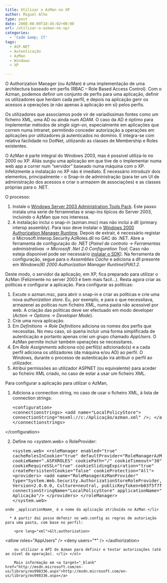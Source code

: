 ```yaml
---
title: Utilizar o AzMan no XP
author: Miguel Alho
type: post
date: 2008-08-09T18:45:02+00:00
url: /utilizar-o-azman-no-xp/
categories:
  - 'Code &amp; IT'
tags:
  - ASP.NET
  - Autenticação
  - AzMan
  - Windows
  - XP

---
```

O Authorization Manager (ou AzMan) é uma implementação de uma architectura baseado em perfis (RBAC &#8211; Role Based Access Control). Com o Azman, podemos definir um conjunto de perfis para uma aplicação, definir os utilizadores que herdam cada perfil, e depois na aplicação gerir os acessos a operações (e não apenas à aplicação em si) pelos perfis.

Os utilizadores que associamos pode vir de variadíssimas fontes como um ficheiro XML, uma AD ou ainda num ADAM. O caso da AD é óptimo para implementar métodos de _single sign-on,_ especialmente em aplicações que correm numa intranet, permitindo conceder autorização a operações em aplicações por utilizadores já autenticados no domínio. E integra-se com relativa facilidade no DotNet, utilizando as classes de Membership e Roles existentes.

O AzMan é parte integral do Windows 2003, mas é possível utiliza-lo no 2000 ou XP. Aliás surgiu uma aplicação em que tive de o implementar numa web app a correr num &#8220;servidor&#8221; baseado numa máquina com o XP. Infelizmente a instalação no XP não é imediato. É necessário introduzir dois elementos, principalmente &#8211; o Snap-in de administração (para ter um UI de administração dos acessos e criar o armazem de associações) e as classes próprias para o .NET.

O processo:

  1. Instale o <a target="_blank" href="http://www.microsoft.com/downloads/details.aspx?FamilyID=e487f885-f0c7-436a-a392-25793a25bad7&DisplayLang=en">Windows Server 2003 Administration Tools Pack</a>. Este passo instala uma serie de ferramnetas e snap-ins típicos do Server 2003, incluindo o AzMan que nos interessa. 
  2. A instalação inclui o snap-in (azman.msc) mas não inclui a dll (primary interop assembly). Para isso deve instalar o <a target="_blank" href="http://www.microsoft.com/downloads/details.aspx?FamilyID=7edde11f-bcea-4773-a292-84525f23baf7&DisplayLang=en">Windows 2000 Authorization Manager Runtime</a>. Depois de extrair, é necessário registar o Microsoft.Interop.Security.AzRoles.dll no GAC do .NET. Abre a ferramenta de configuração do .NET (_Painel de controlo -> Ferramentas administrativas -> Microsoft .Net 2.0 Configuration Tool_; Caso não esteja disponivel pode ser necessário <a target="_blank" href="http://www.microsoft.com/downloads/details.aspx?FamilyID=fe6f2099-b7b4-4f47-a244-c96d69c35dec&DisplayLang=en">instalar o SDK</a>). Na ferramenta de configuração, segue para o _Assemblies Cache_ e adiciona a dll presente em _Windows(R) 2000 Authorization Manager Runtime\PIA\1.2_. 

Deste modo, o servidor da aplicação, em XP, fica preparado para utilizar o AzMan (Felizmente no server 2003 é bem mais facil&#8230;). Resta agora criar as políticas e configurar a aplicação. Para configurar as políticas:

  1. Excute o azman.msc, para abrir o snap-in e criar as políticas e crie uma nova _authorization store_. Eu, por exemplo, e para o que necessitava, armazenei as poíticas num ficheiro XML, numa pasta não acessivel por web. A criação das politicas deve ser efectuado em modo developer (_Action -> Options -> Developer Mode_). 
  2. Crie uma nova aplicação. 
  3. Em _Definitions_ -> _Role Definitions_ adiciona os nomes dos perfis que necessitas. No meu caso, só queria incluir uma forma simplificada de autenticação e portanto apenas criei um grupo chamado _AppUsers_. O AzMan permite incluir também operações se necessitares. 
  4. Em _Role Assignments_ adiciona o(s) perfil(s) adicionado(s) e a cada perfil adiciona os utilizadores (da máquina e/ou AD) ao perfil. O Windows, durante o processo de autenticação ira atribuir o perfil ao utilizador.
  5. Atribui permissões ao utilizador ASPNET (ou equivalente) para aceder ao ficheiro XML criado, no caso de estar a usar um ficheiro XML. 

Para configurar a aplicação para utilizar o AzMan, 

  1. Adiciona a connection string, no caso de usar o ficheiro XML, à lista de connection strings: <pre lang="xml">&lt;configuration> 
  &lt;connectionstrings> 
    &lt;add name="LocalPolicyStore">
         connectionString="msxml://c:/Aplicação/azman.xml" />;
  &lt;/add> 
&lt;/connectionstrings>

&lt;/configuration></pre>

  2. Define no <system.web> o RoleProvider: <pre lang="xml">&lt;system.web>
    &lt;roleManager 
        enabled="true" 
        cacheRolesInCookie="true" 
        defaultProvider="RoleManagerAzManProvider"
        cookieName=".ASPXROLES" 
        cookiePath="/" 
        cookieTimeout="30" 
        cookieRequireSSL="true" 
        cookieSlidingExpiration="true"
        createPersistentCookie="false" 
        cookieProtection="All">
        &lt;providers>
           &lt;add name="RoleManagerAzManProvider"
                type="System.Web.Security.AuthorizationStoreRoleProvider, System.Web, Version=2.0.0.0, 
                    Culture=neutral, publicKeyToken=b03f5f7f11d50a3a"
                connectionStringName="LocalPolicyStore" 
                applicationName="Nome da Aplicação"/>
        &lt;/providers>
    &lt;/roleManager>
&lt;/system.web>

</pre>
    
    onde _applicationName_ é o nome da aplicação atribuída no AzMan </li> 
    
      * A partir daí posso defenir no web.config as regras de autoriação para uma pasta, com base no perfil:
        
        <pre lang="xml">&lt;authorization>
   &lt;allow roles="AppUsers" />
   &lt;deny users="*" />
&lt;/authorization>

</pre>
        
        ou utilizar a API do Azman para definir e testar autorizações (até ao nível da operação). </li> </ol> 
        
        Mais informação em <a target="_blank" href="http://msdn.microsoft.com/en-us/library/ms998336.aspx">http://msdn.microsoft.com/en-us/library/ms998336.aspx</a>